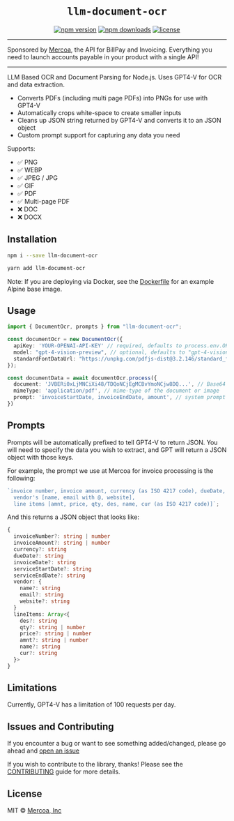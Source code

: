 <h1 align="center"> <code>llm-document-ocr</code> </h1>

<div align="center">

[![npm version](https://img.shields.io/npm/v/llm-document-ocr.svg)](https://npmjs.org/package/llm-document-ocr "View this project on NPM")
[![npm downloads](https://img.shields.io/npm/dm/llm-document-ocr)](https://www.npmjs.com/package/llm-document-ocr)
[![license](https://img.shields.io/npm/l/llm-document-ocr)](LICENSE.md)

</div>

---

Sponsored by [Mercoa](https://mercoa.com), the API for BillPay and Invoicing. Everything you need to launch accounts payable in your product with a single API!

---

LLM Based OCR and Document Parsing for Node.js. Uses GPT4-V for OCR and data extraction.

- Converts PDFs (including multi page PDFs) into PNGs for use with GPT4-V
- Automatically crops white-space to create smaller inputs
- Cleans up JSON string returned by GPT4-V and converts it to an JSON object
- Custom prompt support for capturing any data you need

Supports:

- ✅ PNG
- ✅ WEBP
- ✅ JPEG / JPG
- ✅ GIF
- ✅ PDF
- ✅ Multi-page PDF
- ❌ DOC
- ❌ DOCX

## Installation

```bash
npm i --save llm-document-ocr
```

```bash
yarn add llm-document-ocr
```

Note: If you are deploying via Docker, see the [Dockerfile](https://github.com/mercoa-finance/llm-document-ocr/blob/main/Dockerfile) for an example Alpine base image.

## Usage

```ts
import { DocumentOcr, prompts } from "llm-document-ocr";

const documentOcr = new DocumentOcr({
  apiKey: 'YOUR-OPENAI-API-KEY' // required, defaults to process.env.OPENAI_API_KEY
  model: "gpt-4-vision-preview", // optional, defaults to "gpt-4-vision-preview"
  standardFontDataUrl: "https://unpkg.com/pdfjs-dist@3.2.146/standard_fonts/" // optional, defaults to "https://unpkg.com/pdfjs-dist@3.2.146/standard_fonts/". You can use the systems fonts or the fonts under ./node_modules/pdfjs-dist/standard_fonts/ as well.
});

const documentData = await documentOcr.process({
  document: 'JVBERi0xLjMNCiXi48/TDQoNCjEgMCBvYmoNCjw8DQ...', // Base64 String, Base64 URI, or Buffer
  mimeType: 'application/pdf', // mime-type of the document or image
  prompt: 'invoiceStartDate, invoiceEndDate, amount', // system prompt for data extraction. See examples below.
})
```

## Prompts

Prompts will be automatically prefixed to tell GPT4-V to return JSON. You will need to specify the data you wish to extract, and GPT will return a JSON object with those keys.

For example, the prompt we use at Mercoa for invoice processing is the following:

```js
`invoice number, invoice amount, currency (as ISO 4217 code), dueDate, invoiceDate, serviceStartDate, serviceEndDate,
  vendor's [name, email with @, website],
  line items [amnt, price, qty, des, name, cur (as ISO 4217 code)]`;
```

And this returns a JSON object that looks like:

```ts
{
  invoiceNumber?: string | number
  invoiceAmount?: string | number
  currency?: string
  dueDate?: string
  invoiceDate?: string
  serviceStartDate?: string
  serviceEndDate?: string
  vendor: {
    name?: string
    email?: string
    website?: string
  }
  lineItems: Array<{
    des?: string
    qty?: string | number
    price?: string | number
    amnt?: string | number
    name?: string
    cur?: string
  }>
}
```

## Limitations

Currently, GPT4-V has a limitation of 100 requests per day.

## Issues and Contributing

If you encounter a bug or want to see something added/changed, please go ahead
and
[open an issue](https://github.com/mercoa-finance/llm-document-ocr/issues/new)

If you wish to contribute to the library, thanks! Please see the [CONTRIBUTING](https://github.com/mercoa-finance/llm-document-ocr/blob/main/CONTRIBUTING.md) guide for more details.

## License

MIT © [Mercoa, Inc](https://mercoa.com/)
